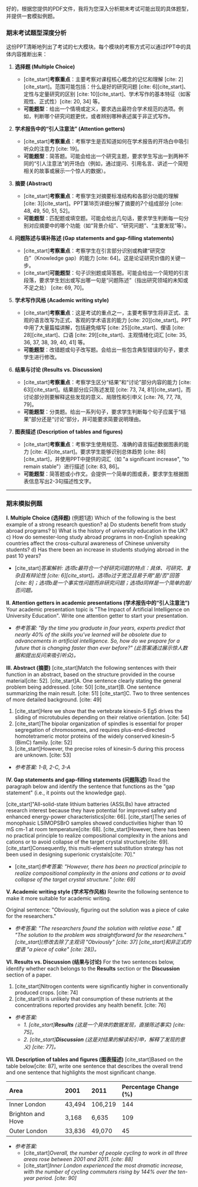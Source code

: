 好的，根据您提供的PDF文件，我将为您深入分析期末考试可能出现的具体题型，并提供一套模拟例题。

### **期末考试题型深度分析**

这份PPT清晰地列出了考试的七大模块。每个模块的考察方式可以通过PPT中的具体内容推断出来：

1.  **选择题 (Multiple Choice)**
    * [cite_start]**考察重点**：主要考察对课程核心概念的记忆和理解 [cite: 2][cite_start]。范围可能包括：什么是好的研究问题 [cite: 6][cite_start]、定性与定量研究的区别 [cite: 10][cite_start]、学术写作的基本特征（如客观性、正式性）[cite: 20, 34] 等。
    * **可能题型**：给出一个情境或定义，要求选出最符合学术规范的选项。例如，判断哪个研究问题更优，或者辨别哪种表述属于非正式写作。

2.  **学术报告中的“引人注意法” (Attention getters)**
    * [cite_start]**考察重点**：考察学生是否知道如何在学术报告的开场白中吸引听众的注意力 [cite: 19]。
    * **可能题型**：简答题。可能会给出一个研究主题，要求学生写出一到两种不同的“引人注意法”的开场白（例如，通过提问、引用名言、讲述一个简短相关的故事或展示一个惊人的数据）。

3.  **摘要 (Abstract)**
    * [cite_start]**考察重点**：考察学生对摘要标准结构和各部分功能的理解 [cite: 3][cite_start]。PPT第18页详细分解了摘要的7个组成部分 [cite: 48, 49, 50, 51, 52]。
    * **可能题型**：匹配题或填空题。可能会给出几句话，要求学生判断每一句分别对应摘要中的哪个功能（如“背景介绍”、“研究问题”、“主要发现”等）。

4.  **问题陈述与填补陈述 (Gap statements and gap-filling statements)**
    * [cite_start]**考察重点**：考察学生在引言部分识别或构建“研究空白”（Knowledge gap）的能力 [cite: 64]。这是论证研究价值的关键一步。
    * [cite_start]**可能题型**：句子识别题或简答题。可能会给出一个简短的引言段落，要求学生划出或写出哪一句是“问题陈述”（指出研究领域的未知或不足之处） [cite: 69, 70]。

5.  **学术写作风格 (Academic writing style)**
    * [cite_start]**考察重点**：这是考试的重点之一，主要考察学生将非正式、主观的语言改写为正式、客观的学术语言的能力 [cite: 20][cite_start]。PPT中用了大量篇幅讲解，包括避免缩写 [cite: 25][cite_start]、俚语 [cite: 28][cite_start]、口语 [cite: 29][cite_start]、主观情绪化词汇 [cite: 35, 36, 37, 38, 39, 40, 41] 等。
    * **可能题型**：改错题或句子改写题。会给出一些包含典型错误的句子，要求学生进行修改。

6.  **结果与讨论 (Results vs. Discussion)**
    * [cite_start]**考察重点**：考察学生区分“结果”和“讨论”部分内容的能力 [cite: 63][cite_start]。结果部分应只陈述发现 [cite: 73, 74, 81][cite_start]，而讨论部分则要解释这些发现的意义、局限性和引申义 [cite: 76, 77, 78, 79]。
    * **可能题型**：分类题。给出一系列句子，要求学生判断每个句子应属于“结果”部分还是“讨论”部分，并可能要求简要说明理由。

7.  **图表描述 (Description of tables and figures)**
    * [cite_start]**考察重点**：考察学生使用规范、准确的语言描述数据图表的能力 [cite: 4][cite_start]。要求学生能够识别总体趋势 [cite: 88][cite_start]，并使用PPT中提供的词汇（如 "a significant increase", "to remain stable"）进行描述 [cite: 83, 86]。
    * **可能题型**：简答题或小作文。会提供一个简单的图或表，要求学生根据图表信息写出2-3句描述性文字。

---

### **期末模拟例题**

**I. Multiple Choice (选择题)** (例题1道)
Which of the following is the best example of a strong research question?
a) Do students benefit from study abroad programs?
b) What is the history of university education in the UK?
c) How do semester-long study abroad programs in non-English speaking countries affect the cross-cultural awareness of Chinese university students?
d) Has there been an increase in students studying abroad in the past 10 years?

* [cite_start]*答案解析: 选项c最符合一个好研究问题的特点：具体、可研究、复杂且有辩论性 [cite: 6][cite_start]。选项a过于宽泛且易于用“是/否”回答 [cite: 8]；选项b是一个事实性问题而非研究问题；选项d同样是一个简单的是/否问题。*

**II. Attention getters in academic presentations (学术报告中的“引人注意法”)**
Your academic presentation topic is "The Impact of Artificial Intelligence on University Education". Write one attention getter to start your presentation.

* *参考答案: "By the time you graduate in four years, experts predict that nearly 40% of the skills you've learned will be obsolete due to advancements in artificial intelligence. So, how do we prepare for a future that is changing faster than ever before?" (此答案通过展示惊人数据和提出反问来吸引听众)。*

**III. Abstract (摘要)**
[cite_start]Match the following sentences with their function in an abstract, based on the structure provided in the course material[cite: 52].
[cite_start]A. One sentence clearly stating the general problem being addressed. [cite: 50]
[cite_start]B. One sentence summarizing the main result. [cite: 51]
[cite_start]C. Two to three sentences of more detailed background. [cite: 49]

1.  [cite_start]Here we show that the vertebrate kinesin-5 Eg5 drives the sliding of microtubules depending on their relative orientation. [cite: 54]
2.  [cite_start]The bipolar organization of spindles is essential for proper segregation of chromosomes, and requires plus-end-directed homotetrameric motor proteins of the widely conserved kinesin-5 (BimC) family. [cite: 52]
3.  [cite_start]However, the precise roles of kinesin-5 during this process are unknown. [cite: 53]

* *参考答案: 1-B, 2-C, 3-A*

**IV. Gap statements and gap-filling statements (问题陈述)**
Read the paragraph below and identify the sentence that functions as the "gap statement" (i.e., it points out the knowledge gap).

[cite_start]"All-solid-state lithium batteries (ASSLBs) have attracted research interest because they have potential for improved safety and enhanced energy-power characteristics[cite: 66]. [cite_start]The series of monophasic LSIMOPSBrO samples showed conductivities higher than 10 mS cm-1 at room temperature[cite: 68]. [cite_start]However, there has been no practical principle to realize compositional complexity in the anions and cations or to avoid collapse of the target crystal structure[cite: 69]. [cite_start]Consequently, this multi-element substitution strategy has not been used in designing superionic crystals[cite: 70]."

* [cite_start]*参考答案: "However, there has been no practical principle to realize compositional complexity in the anions and cations or to avoid collapse of the target crystal structure." [cite: 69]*

**V. Academic writing style (学术写作风格)**
Rewrite the following sentence to make it more suitable for academic writing.

Original sentence: "Obviously, figuring out the solution was a piece of cake for the researchers."

* *参考答案: "The researchers found the solution with relative ease." 或 "The solution to the problem was straightforward for the researchers." [cite_start](修改去除了主观词 "Obviously" [cite: 37] [cite_start]和非正式的俚语 "a piece of cake" [cite: 28])。*

**VI. Results vs. Discussion (结果与讨论)**
For the two sentences below, identify whether each belongs to the **Results** section or the **Discussion** section of a paper.

1.  [cite_start]Nitrogen contents were significantly higher in conventionally produced crops. [cite: 74]
2.  [cite_start]It is unlikely that consumption of these nutrients at the concentrations reported provides any health benefit. [cite: 76]

* *参考答案:*
    * *1. [cite_start]**Results** (这是一个具体的数据发现，直接陈述事实) [cite: 75]。*
    * *2. [cite_start]**Discussion** (这是对结果的解读和引申，解释了发现的意义) [cite: 77]。*

**VII. Description of tables and figures (图表描述)**
[cite_start]Based on the table below[cite: 87], write one sentence that describes the overall trend and one sentence that highlights the most significant change.

| Area | 2001 | 2011 | Percentage Change (%) |
| :--- | :--- | :--- | :--- |
| Inner London | 43,494 | 106,219| 144 |
| Brighton and Hove| 3,168 | 6,635 | 109 |
| Outer London | 33,836 | 49,070 | 45 |

* *参考答案:*
    * [cite_start]*Overall, the number of people cycling to work in all three areas rose between 2001 and 2011. [cite: 88]*
    * [cite_start]*Inner London experienced the most dramatic increase, with the number of cycling commuters rising by 144% over the ten-year period. [cite: 90]*
